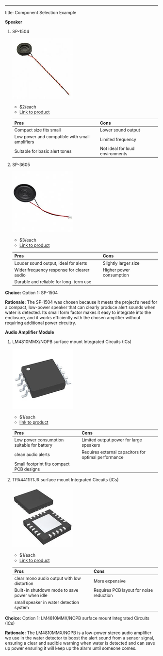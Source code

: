 ---
title: Component Selection Example

**Speaker**

1.  SP-1504
   
    ![](S1.png)

    * $2/each
    * [Link to product](https://www.digikey.com/short/f19wq4nn)

    | Pros                                                              | Cons                |
    | ----------------------------------------------------------------- | ------------------- |
    |    Compact size fits small                            |  Lower sound output              |
    |    Low power and compatible with small amplifiers     |  Limited frequency               |
    |    Suitable for basic alert tones                     |  Not ideal for loud environments |

2.  SP-3605
   
    ![](S2.png)

    * $3/each
    * [Link to product](https://www.digikey.com/short/3mwtr4zn)

    | Pros                                                              | Cons                |
    | ----------------------------------------------------------------- | ------------------- |
    |     Louder sound output, ideal for alerts                |     Slightly larger size       |
    |     Wider frequency response for clearer audio           |     Higher power consumption   |
    |     Durable and reliable for long-term use               | 

**Choice:** Option 1: SP-1504 

**Rationale:** The SP-1504 was chosen because it meets the project’s need for a compact, low-power speaker that can clearly produce alert sounds when water is detected. Its small form factor makes it easy to integrate into the enclosure, and it works efficiently with the chosen amplifier without requiring additional power circuitry.


**Audio Amplifier Module**

1. LM4810MMX/NOPB surface mount Integrated Circuits (ICs)

    ![](P4.png)

    * $1/each
    * [link to product](https://www.digikey.com/short/b15vb9vr)

    | Pros                                      | Cons                                                             |
    | ----------------------------------------- | ---------------------------------------------------------------- |
    | Low power consumption suitable for battery| Limited output power for large speakers                          |
    | clean audio alerts                        | Requires external capacitors for optimal performance             |
    | Small footprint fits compact PCB designs  | 

2. TPA4411RTJR surface mount Integrated Circuits (ICs)
   
    ![](P2.png)

    * $1/each
    * [Link to product](https://www.digikey.com/short/p25b5w03)

    | Pros                                                              | Cons                |
    | ----------------------------------------------------------------- | ------------------- |
    | clear mono audio output with low distortion                       | More expensive      |
    | Built-in shutdown mode to save power when idle                    | Requires PCB layout for noise reduction|
    | small speaker in water detection system                           | 

**Choice:** Option 1: LM4810MMX/NOPB surface mount Integrated Circuits (ICs)

**Rationale:** The LM4810MMX/NOPB is a low-power stereo audio amplifier we use in the water detector to boost the alert sound from a sensor signal, ensuring a clear and audible warning when water is detected and can save up power ensuring it will keep up the alarm until someone comes.
